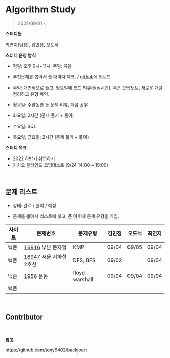 # Algorithm Study

> 2022/09/01 ~

**스터디원**

최연지(팀장), 김민정, 오도석

**스터디 운영 방식**

- 평일: 오후 9시~11시, 주말: 자율

- 추천문제를 뽑아서 풀 때마다 체크. / [github](https://github.com/jeong57/Algorithm-Study)에 업로드
- 주말: 개인적으로 풀고, 월요일에 코드 리뷰(점심시간), 혹은 오답노트, 새로운 개념 정리하고 유형 파악.
- 월요일: 주말동안 푼 문제 리뷰, 개념 공유
- 화요일: 2시간 (문제 풀기 + 풀이)
- 수요일: SQL
- 목요일, 금요일: 2시간 (문제 풀기 + 풀이)

**스터디 목표**

- 2022 하반기 취업하기
- 카카오 블라인드 코딩테스트 (9/24 14:00 ~ 19:00)

<br>

## 문제 리스트

- 상태: 완료 / 풀이 / 예정

- 문제를 뽑아서 리스트에 넣고, 푼 이후에 문제 유형을 기입.

| 사이트 | 문제번호                                                         | 문제유형       | 김민정 | 오도석 | 최연지 |
| ------ | ---------------------------------------------------------------- | -------------- | ------ | ------ | ------ |
| 백준   | [16916](https://www.acmicpc.net/problem/16916) 부분 문자열       | KMP            | 09/04 | 09/05 | 09/04  |
| 백준   | [16947](https://www.acmicpc.net/problem/16947) 서울 지하철 2호선 | DFS, BFS       | 09/02  |        | 09/04  |
| 백준   | [1956](https://www.acmicpc.net/problem/1956) 운동                | floyd warshall | 09/04 | 09/04  | 09/04  |
| 백준   |                                                                  |                |        |        |        |

<br>

## Contributor

<br>

**참고**

https://github.com/tony9402/baekjoon
